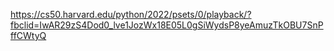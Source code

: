 https://cs50.harvard.edu/python/2022/psets/0/playback/?fbclid=IwAR29zS4Dod0_lve1JozWx18E05L0gSiWydsP8yeAmuzTkOBU7SnPffCWtyQ
